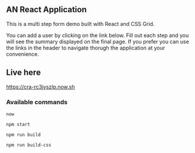 ## AN React Application
This is a multi step form demo built with React and CSS Grid.

You can add a user by clicking on the link below. Fill out each step and you will see the summary displayed on the final page. If you prefer you can use the links in the header to navigate thorugh the application at your convenience.

## Live here
https://cra-rc3jyszlp.now.sh

### Available commands

`now`

`npm start`

`npm run build`

`npm run build-css`